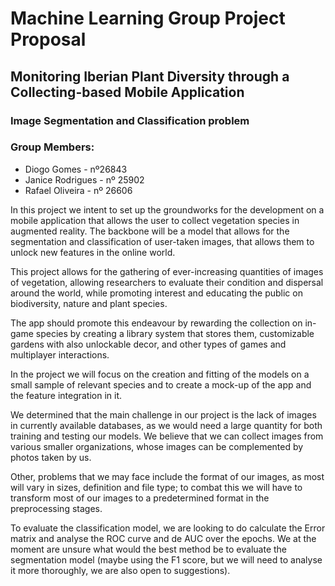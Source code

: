 # Machine Learning Group Project Proposal  

## Monitoring Iberian Plant Diversity through a Collecting-based Mobile Application 

### Image Segmentation and Classification problem 

### Group Members:   

- Diogo Gomes - nº26843 
- Janice Rodrigues - nº 25902 
- Rafael Oliveira - nº 26606 

In this project we intent to set up the groundworks for the development on a mobile application that allows the user to collect vegetation species in augmented reality. The backbone will be a model that allows for the segmentation and classification of user-taken images, that allows them to unlock new features in the online world. 

This project allows for the gathering of ever-increasing quantities of images of vegetation, allowing researchers to evaluate their condition and dispersal around the world, while promoting interest and educating the public on biodiversity, nature and plant species. 

The app should promote this endeavour by rewarding the collection on in-game species by creating a library system that stores them, customizable gardens with also unlockable decor, and other types of games and multiplayer interactions. 

In the project we will focus on the creation and fitting of the models on a small sample of relevant species and to create a mock-up of the app and the feature integration in it. 

We determined that the main challenge in our project is the lack of images in currently available databases, as we would need a large quantity for both training and testing our models. We believe that we can collect images from various smaller organizations, whose images can be complemented by photos taken by us.  

Other, problems that we may face include the format of our images, as most will vary in sizes, definition and file type; to combat this we will have to transform most of our images to a predetermined format in the preprocessing stages. 

To evaluate the classification model, we are looking to do calculate the Error matrix and analyse the ROC curve and de AUC over the epochs. We at the moment are unsure what would the best method be to evaluate the segmentation model (maybe using the F1 score, but we will need to analyse it more thoroughly, we are also open to suggestions).